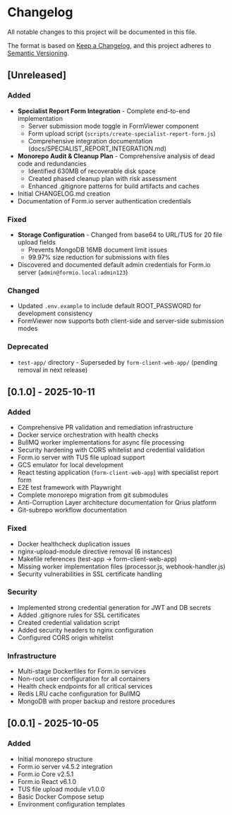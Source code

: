 # Changelog

All notable changes to this project will be documented in this file.

The format is based on [Keep a Changelog](https://keepachangelog.com/en/1.0.0/),
and this project adheres to
[Semantic Versioning](https://semver.org/spec/v2.0.0.html).

## [Unreleased]

### Added

- **Specialist Report Form Integration** - Complete end-to-end implementation
  - Server submission mode toggle in FormViewer component
  - Form upload script (`scripts/create-specialist-report-form.js`)
  - Comprehensive integration documentation
    (docs/SPECIALIST_REPORT_INTEGRATION.md)
- **Monorepo Audit & Cleanup Plan** - Comprehensive analysis of dead code and
  redundancies
  - Identified 630MB of recoverable disk space
  - Created phased cleanup plan with risk assessment
  - Enhanced .gitignore patterns for build artifacts and caches
- Initial CHANGELOG.md creation
- Documentation of Form.io server authentication credentials

### Fixed

- **Storage Configuration** - Changed from base64 to URL/TUS for 20 file upload
  fields
  - Prevents MongoDB 16MB document limit issues
  - 99.97% size reduction for submissions with files
- Discovered and documented default admin credentials for Form.io server
  (`admin@formio.local:admin123`)

### Changed

- Updated `.env.example` to include default ROOT_PASSWORD for development
  consistency
- FormViewer now supports both client-side and server-side submission modes

### Deprecated

- `test-app/` directory - Superseded by `form-client-web-app/` (pending removal
  in next release)

## [0.1.0] - 2025-10-11

### Added

- Comprehensive PR validation and remediation infrastructure
- Docker service orchestration with health checks
- BullMQ worker implementations for async file processing
- Security hardening with CORS whitelist and credential validation
- Form.io server with TUS file upload support
- GCS emulator for local development
- React testing application (`form-client-web-app`) with specialist report form
- E2E test framework with Playwright
- Complete monorepo migration from git submodules
- Anti-Corruption Layer architecture documentation for Qrius platform
- Git-subrepo workflow documentation

### Fixed

- Docker healthcheck duplication issues
- nginx-upload-module directive removal (6 instances)
- Makefile references (test-app → form-client-web-app)
- Missing worker implementation files (processor.js, webhook-handler.js)
- Security vulnerabilities in SSL certificate handling

### Security

- Implemented strong credential generation for JWT and DB secrets
- Added .gitignore rules for SSL certificates
- Created credential validation script
- Added security headers to nginx configuration
- Configured CORS origin whitelist

### Infrastructure

- Multi-stage Dockerfiles for Form.io services
- Non-root user configuration for all containers
- Health check endpoints for all critical services
- Redis LRU cache configuration for BullMQ
- MongoDB with proper backup and restore procedures

## [0.0.1] - 2025-10-05

### Added

- Initial monorepo structure
- Form.io server v4.5.2 integration
- Form.io Core v2.5.1
- Form.io React v6.1.0
- TUS file upload module v1.0.0
- Basic Docker Compose setup
- Environment configuration templates
